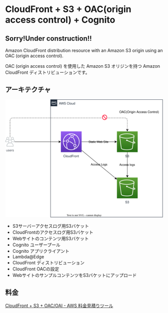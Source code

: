 # CloudFront + S3 + OAC(origin access control) + Cognito

## **Sorry!Under construction!!**

Amazon CloudFront distribution resource with an Amazon S3 origin using an OAC (origin access control).

OAC (origin access control) を使用した Amazon S3 オリジンを持つ Amazon CloudFront ディストリビューションです。

## アーキテクチャ

![overview](overview.drawio.svg)

- S3サーバーアクセスログ用S3バケット
- CloudFrontのアクセスログ用S3バケット
- Webサイトのコンテンツ用S3バケット
- Cognito ユーザープール
- Cognito アプリクライアント
- Lambda@Edge
- CloudFront ディストリビューション
- CloudFront OACの設定
- WebサイトのサンプルコンテンツをS3バケットにアップロード

## 料金

[CloudFront + S3 + OAC/OAI - AWS 料金見積りツール](https://calculator.aws/#/estimate?id=41511c073eec10d71c045acf78da8160d5e5f8ca)